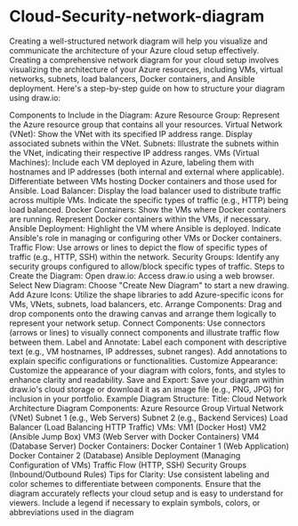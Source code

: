 # Cloud-Security-network-diagram
Creating a well-structured network diagram will help you visualize and communicate the architecture of your Azure cloud setup effectively.
Creating a comprehensive network diagram for your cloud setup involves visualizing the architecture of your Azure resources, including VMs, virtual networks, subnets, load balancers, Docker containers, and Ansible deployment. Here's a step-by-step guide on how to structure your diagram using draw.io:

Components to Include in the Diagram:
Azure Resource Group:
Represent the Azure resource group that contains all your resources.
Virtual Network (VNet):
Show the VNet with its specified IP address range.
Display associated subnets within the VNet.
Subnets:
Illustrate the subnets within the VNet, indicating their respective IP address ranges.
VMs (Virtual Machines):
Include each VM deployed in Azure, labeling them with hostnames and IP addresses (both internal and external where applicable).
Differentiate between VMs hosting Docker containers and those used for Ansible.
Load Balancer:
Display the load balancer used to distribute traffic across multiple VMs.
Indicate the specific types of traffic (e.g., HTTP) being load balanced.
Docker Containers:
Show the VMs where Docker containers are running.
Represent Docker containers within the VMs, if necessary.
Ansible Deployment:
Highlight the VM where Ansible is deployed.
Indicate Ansible's role in managing or configuring other VMs or Docker containers.
Traffic Flow:
Use arrows or lines to depict the flow of specific types of traffic (e.g., HTTP, SSH) within the network.
Security Groups:
Identify any security groups configured to allow/block specific types of traffic.
Steps to Create the Diagram:
Open draw.io:
Access draw.io using a web browser.
Select New Diagram:
Choose "Create New Diagram" to start a new drawing.
Add Azure Icons:
Utilize the shape libraries to add Azure-specific icons for VMs, VNets, subnets, load balancers, etc.
Arrange Components:
Drag and drop components onto the drawing canvas and arrange them logically to represent your network setup.
Connect Components:
Use connectors (arrows or lines) to visually connect components and illustrate traffic flow between them.
Label and Annotate:
Label each component with descriptive text (e.g., VM hostnames, IP addresses, subnet ranges).
Add annotations to explain specific configurations or functionalities.
Customize Appearance:
Customize the appearance of your diagram with colors, fonts, and styles to enhance clarity and readability.
Save and Export:
Save your diagram within draw.io's cloud storage or download it as an image file (e.g., PNG, JPG) for inclusion in your portfolio.
Example Diagram Structure:
Title: Cloud Network Architecture Diagram
Components:
Azure Resource Group
Virtual Network (VNet)
Subnet 1 (e.g., Web Servers)
Subnet 2 (e.g., Backend Services)
Load Balancer (Load Balancing HTTP Traffic)
VMs:
VM1 (Docker Host)
VM2 (Ansible Jump Box)
VM3 (Web Server with Docker Containers)
VM4 (Database Server)
Docker Containers:
Docker Container 1 (Web Application)
Docker Container 2 (Database)
Ansible Deployment (Managing Configuration of VMs)
Traffic Flow (HTTP, SSH)
Security Groups (Inbound/Outbound Rules)
Tips for Clarity:
Use consistent labeling and color schemes to differentiate between components.
Ensure that the diagram accurately reflects your cloud setup and is easy to understand for viewers.
Include a legend if necessary to explain symbols, colors, or abbreviations used in the diagram
